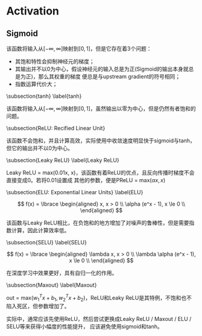 
# Activation

## Sigmoid

该函数将输入从$[-\infty, \infty]$映射到$[0, 1]$，但是它存在着3个问题：

- 其饱和特性会抑制神经元的梯度；
- 其输出并不以0为中心，假设神经元的输入总是为正(Sigmoid的输出本身就总是为正)，那么其权重的梯度
    便总是与upstream gradient的符号相同；
- 指数运算代价大；

\subsection{tanh} \label{tanh}

该函数将输入从$[-\infty, \infty]$映射到$[0, 1]$，虽然输出以零为中心，但是仍然有者饱和的问题。

\subsection{ReLU: Recified Linear Unit}

该函数不会饱和，并且计算高效，实际使用中收敛速度明显快于sigmoid与tanh，但它的输出并不以0为中心。

\subsection{Leaky ReLU} \label{Leaky ReLU}

Leaky ReLU = max(0.01x, x)，该函数有着ReLU的优点，且反向传播时梯度不会直接变成0。若将0.01设置成
其他的参数，便是PReLU = max($\alpha x, x$)

\subsection{ELU: Exponential Linear Units} \label{ELU}

$$
f(x) = \lbrace \begin{aligned}
    x, x > 0 \\
    \alpha (e^x - 1), x \le 0 \\
\end{aligned} 
$$

该函数与Leaky ReLU相比，在负饱和的地方增加了对噪声的鲁棒性，但是需要指数计算，因此计算效率低。

\subsection{SELU} \label{SELU}

$$
f(x) = \lbrace \begin{aligned}
    \lambda x, x > 0 \\
    \lambda \alpha (e^x - 1), x \le 0 \\
\end{aligned} 
$$

在深度学习中效果更好，具有自归一化的作用。

\subsection{Maxout} \label{Maxout}

out = max($w_1^Tx+b_1, w_2^Tx+b_2$)，ReLU和Leaky ReLU是其特例，不饱和也不陷入死区，但参数增加了。

实际中，通常应该先使用ReLU，然后尝试更换成Leaky ReLU / Maxout / ELU / SELU等来获得小幅度的性能提升，
应该避免使用sigmoid和tanh。
